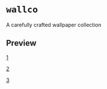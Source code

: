 # `wallco`

A carefully crafted wallpaper collection

## Preview

[1](wallpapers/3c144.png)

[2](wallpapers/4a948.png)

[3](wallpapers/4bc07.png)
